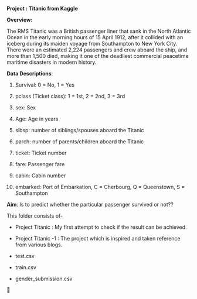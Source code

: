 **Project : Titanic from Kaggle**

__Overview:__

The RMS Titanic was a British passenger liner that sank in the North Atlantic Ocean in the early morning hours of 15 April 1912, after it collided with an iceberg during its maiden voyage from Southampton to New York City. There were an estimated 2,224 passengers and crew aboard the ship, and more than 1,500 died, making it one of the deadliest commercial peacetime maritime disasters in modern history. 

__Data Descriptions__:

1) Survival: 0 = No, 1 = Yes

2) pclass (Ticket class): 1 = 1st, 2 = 2nd, 3 = 3rd

3) sex: Sex

4) Age: Age in years

5) sibsp: number of siblings/spouses aboard the Titanic

6) parch: number of parents/children aboard the Titanic

7) ticket: Ticket number

8) fare: Passenger fare

9) cabin: Cabin number

10) embarked: Port of Embarkation, C = Cherbourg, Q = Queenstown, S = Southampton

__Aim__: Is to predict whether the particular passenger survived or not??

This folder consists of-

* Project Titanic : My first attempt to check if the result can be achieved.

* Project Titanic -1 : The project which is inspired and taken reference from various blogs. 

* test.csv

* train.csv

* gender_submission.csv

:slightly_smiling_face:
